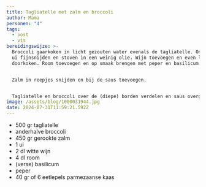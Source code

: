 ```yaml
---
title: Tagliatelle met zalm en broccoli
author: Mama
personen: "4"
tags:
  - post
  - vis
bereidingswijze: >-
  Broccoli gaarkoken in licht gezouten water evenals de tagliatelle. Ondertussen
  ui fijnsnijden en stoven in een weinig olie. Wijn toevoegen en even laten
  doorkoken. Room toevoegen en op smaak brengen met peper en basilicum.


  Zalm in reepjes snijden en bij de saus toevoegen.


  Tagliatelle en broccoli over de (diepe) borden verdelen en saus overgieten. Versieren met kaas.
image: /assets/blog/1000031944.jpg
date: 2024-07-31T11:59:21.592Z
---
```

* 500 gr tagliatelle
* anderhalve broccoli
* 450 gr gerookte zalm
* 1 ui
* 2 dl witte wijn
* 4 dl room
* (verse) basilicum
* peper
* 40 gr of 6 eetlepels parmezaanse kaas